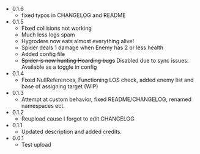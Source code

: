 - 0.1.6 <br>
	- fixed typos in CHANGELOG and README
- 0.1.5 <br>
	- Fixed collisions not working<br>
	- Much less logs spam<br>
	- Hygrodere now eats almost everything alive!<br>
	- Spider deals 1 damage when Enemy has 2 or less health<br>
	- Added config file<br>
	- ~~Spider is now hunting Hoarding bugs~~ Disabled due to sync issues. Available as a toggle in config<br>
- 0.1.4 <br>
	- Fixed NullReferences, Functioning LOS check, added enemy list and base of assigning target (WIP) <br>
- 0.1.3 <br>
	- Attempt at custom behavior, fixed README/CHANGELOG, renamed namespaces ect. <br>
- 0.1.2 <br>
	- Reupload cause I forgot to edit CHANGELOG <br>
- 0.1.1 <br>
	- Updated description and added credits.<br>
- 0.0.1 <br>
	- Test upload <br>